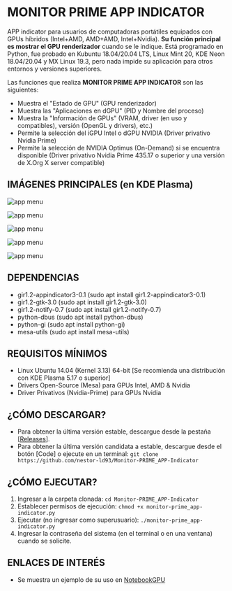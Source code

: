 # MONITOR PRIME APP INDICATOR
APP indicator para usuarios de computadoras portátiles equipados con GPUs híbridos (Intel+AMD, AMD+AMD, Intel+Nvidia). **Su función principal es mostrar el GPU renderizador** cuando se le indique.
Está programado en Python, fue probado en Kubuntu 18.04/20.04 LTS, Linux Mint 20, KDE Neon 18.04/20.04 y MX Linux 19.3, pero nada impide su aplicación para otros entornos y versiones superiores.

Las funciones que realiza **MONITOR PRIME APP INDICATOR** son las siguientes:

- Muestra el "Estado de GPU" (GPU renderizador)
- Muestra las "Aplicaciones en dGPU" (PID y Nombre del proceso)
- Muestra la "Información de GPUs" (VRAM, driver (en uso y compatibles), versión (OpenGL y drivers), etc.)
- Permite la selección del iGPU Intel o dGPU NVIDIA (Driver privativo Nvidia Prime)
- Permite la selección de NVIDIA Optimus (On-Demand) si se encuentra disponible (Driver privativo Nvidia Prime 435.17 o superior y una versión de X.Org X server compatible)

## IMÁGENES PRINCIPALES (en KDE Plasma)

![app menu](https://lh3.googleusercontent.com/-tAxNuxCPQvQ/XgkeayBPnTI/AAAAAAAAA5k/Pl5qB52-IycZwZDirIT_yMSNLcpESnv-QCLcBGAsYHQ/h195/Menu_mesa-prime_nvidia_prime.png "Menú principal y sus opciones para PRIME y Nvidia Prime")

![app menu](https://lh3.googleusercontent.com/-Zh8pSgTydfs/XgkeZkQVv0I/AAAAAAAAA5Q/1hBx26ZX8jUjc6PFKqb8OodVLn8J0_CcwCLcBGAsYHQ/h291/Apps_Nvidia.png "Aplicaciones renderizadas en el dGPU")

![app menu](https://lh3.googleusercontent.com/-e6td_2jdSiI/XgkeZmaNRII/AAAAAAAAA5Y/2z1bwjYEZHIKNHPN_XImB_WEzSCUfxaYgCLcBGAsYHQ/h177/Estado_Intel-AMD_OpenSource.png "Estado de GPU con drivers Open-Source")

![app menu](https://lh3.googleusercontent.com/-ARgkCEQ5XUc/XgkearIyYJI/AAAAAAAAA5g/DJR4rURDRxQ9CB0yHdD2PA-j5FPbig5TwCLcBGAsYHQ/h159/Estado_Intel_Nvidia_Nvidia-Prime.png "Estado de GPU con drivers Privativos: Nvidia Prime")

![app menu](https://lh3.googleusercontent.com/-Y1huKeDsSLA/X6h74-WH_JI/AAAAAAAABXs/2xziSyzOheYJmLbO5LKFVAg_w0R74Dx6wCLcBGAsYHQ/h412/Info_gpus.png "Información de GPUs: Nvidia Prime")

## DEPENDENCIAS
- gir1.2-appindicator3-0.1 (sudo apt install gir1.2-appindicator3-0.1)
- gir1.2-gtk-3.0 (sudo apt install gir1.2-gtk-3.0)
- gir1.2-notify-0.7 (sudo apt install gir1.2-notify-0.7)
- python-dbus (sudo apt install python-dbus)
- python-gi (sudo apt install python-gi)
- mesa-utils (sudo apt install mesa-utils)

## REQUISITOS MÍNIMOS
- Linux Ubuntu 14.04 (Kernel 3.13) 64-bit [Se recomienda una distribución con KDE Plasma 5.17 o superior]
- Drivers Open-Source (Mesa) para GPUs Intel, AMD & Nvidia
- Driver Privativos (Nvidia-Prime) para GPUs Nvidia

## ¿CÓMO DESCARGAR?
- Para obtener la última versión estable, descargue desde la pestaña [[Releases](https://github.com/nestor-ld93/Monitor-PRIME_APP-Indicator/releases)].
- Para obtener la última versión candidata a estable, descargue desde el botón [Code] o ejecute en un terminal:
`git clone https://github.com/nestor-ld93/Monitor-PRIME_APP-Indicator`

## ¿CÓMO EJECUTAR?
1. Ingresar a la carpeta clonada: `cd Monitor-PRIME_APP-Indicator`
1. Establecer permisos de ejecución: `chmod +x monitor-prime_app-indicator.py`
1. Ejecutar (no ingresar como superusuario): `./monitor-prime_app-indicator.py`
1. Ingresar la contraseña del sistema (en el terminal o en una ventana) cuando se solicite.

## ENLACES DE INTERÉS
- Se muestra un ejemplo de su uso en [NotebookGPU](https://notebookgpu.blogspot.com/2018/10/verificar-el-estado-y-configurar.html)
